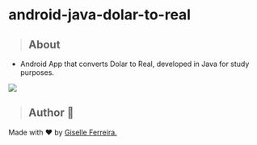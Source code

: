 # android-java-dolar-to-real


> ## About
- Android App that converts Dolar to Real, developed in Java for study purposes.

<img src="https://i.postimg.cc/y6M1GJ9K/image.png" >


> ## Author 👋

Made with ❤️ by <a href="https://www.linkedin.com/in/giselleferreiras/" >Giselle Ferreira.</a>
